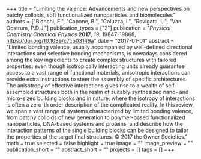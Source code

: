 +++
title = "Limiting the valence: Advancements and new perspectives on patchy colloids, soft functionalized nanoparticles and biomolecules"
authors = ["Bianchi, E.", "Capone, B.", "Coluzza, I.", "Rovigatti, L.", "Van Oostrum, P.D.J."]
publication_types = ["2"]
publication = "*Physical Chemistry Chemical Physics* **2017**, *19*, 19847-19868, https://doi.org/10.1039/c7cp03149a"
date = "2017-01-01"
abstract = "Limited bonding valence, usually accompanied by well-defined directional interactions and selective bonding mechanisms, is nowadays considered among the key ingredients to create complex structures with tailored properties: even though isotropically interacting units already guarantee access to a vast range of functional materials, anisotropic interactions can provide extra instructions to steer the assembly of specific architectures. The anisotropy of effective interactions gives rise to a wealth of self-assembled structures both in the realm of suitably synthesized nano- and micro-sized building blocks and in nature, where the isotropy of interactions is often a zero-th order description of the complicated reality. In this review, we span a vast range of systems characterized by limited bonding valence, from patchy colloids of new generation to polymer-based functionalized nanoparticles, DNA-based systems and proteins, and describe how the interaction patterns of the single building blocks can be designed to tailor the properties of the target final structures. © 2017 the Owner Societies."
math = true
selected = false
highlight = true
image = ""
image_preview = ""
publication_short = ""
abstract_short = ""
projects = []
tags = []
+++
